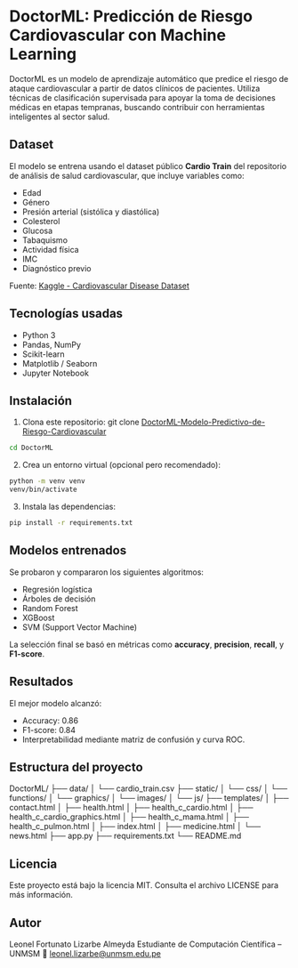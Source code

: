 # DoctorML: Predicción de Riesgo Cardiovascular con Machine Learning

DoctorML es un modelo de aprendizaje automático que predice el riesgo de ataque cardiovascular a partir de datos clínicos de pacientes. Utiliza técnicas de clasificación supervisada para apoyar la toma de decisiones médicas en etapas tempranas, buscando contribuir con herramientas inteligentes al sector salud.

## Dataset

El modelo se entrena usando el dataset público **Cardio Train** del repositorio de análisis de salud cardiovascular, que incluye variables como:

- Edad
- Género
- Presión arterial (sistólica y diastólica)
- Colesterol
- Glucosa
- Tabaquismo
- Actividad física
- IMC
- Diagnóstico previo

Fuente: [Kaggle - Cardiovascular Disease Dataset](https://www.kaggle.com/datasets/sulianova/cardiovascular-disease-dataset)

## Tecnologías usadas

- Python 3
- Pandas, NumPy
- Scikit-learn
- Matplotlib / Seaborn
- Jupyter Notebook

## Instalación

1. Clona este repositorio:
git clone [DoctorML-Modelo-Predictivo-de-Riesgo-Cardiovascular](https://github.com/LeoNato04/DoctorML-Modelo-Predictivo-de-Riesgo-Cardiovascular)
```bash
cd DoctorML
```

2. Crea un entorno virtual (opcional pero recomendado):
```bash
python -m venv venv
venv/bin/activate 
```

3. Instala las dependencias:
```bash
pip install -r requirements.txt
```

## Modelos entrenados

Se probaron y compararon los siguientes algoritmos:

- Regresión logística
- Árboles de decisión
- Random Forest
- XGBoost
- SVM (Support Vector Machine)

La selección final se basó en métricas como **accuracy**, **precision**, **recall**, y **F1-score**.

## Resultados

El mejor modelo alcanzó:

- Accuracy: 0.86
- F1-score: 0.84
- Interpretabilidad mediante matriz de confusión y curva ROC.

## Estructura del proyecto

DoctorML/
├── data/
│   └── cardio_train.csv
├── static/
│   └── css/
│   └── functions/
│   └── graphics/
│   └── images/
│   └── js/
├── templates/
│   ├── contact.html
│   ├── health.html
│   ├── health_c_cardio.html
│   ├── health_c_cardio_graphics.html
│   ├── health_c_mama.html
│   ├── health_c_pulmon.html
│   ├── index.html
│   ├── medicine.html
│   └── news.html
├── app.py
├── requirements.txt
└── README.md

## Licencia
Este proyecto está bajo la licencia MIT. Consulta el archivo LICENSE para más información.

## Autor
Leonel Fortunato Lizarbe Almeyda
Estudiante de Computación Científica – UNMSM
📧 leonel.lizarbe@unmsm.edu.pe
